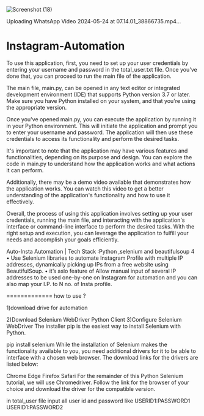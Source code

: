 
![Screenshot (18)](https://github.com/Ashwanigupta9125/Instagram-Automation/assets/68058110/4d5ab3cf-ee8b-4e6f-b959-826c86b2a253)


Uploading WhatsApp Video 2024-05-24 at 07.14.01_38866735.mp4…


# Instagram-Automation
To use this application, first, you need to set up your user credentials by entering your username and password
 in the total_user.txt file. Once you've done that, you can proceed to run the main file of the application.

The main file, main.py, can be opened in any text editor or integrated development environment (IDE) that
 supports Python version 3.7 or later. Make sure you have Python installed on your system, and that you're using 
the appropriate version.

Once you've opened main.py, you can execute the application by running it in your Python environment.
 This will initiate the application and prompt you to enter your username and password. 
The application will then use these credentials to access its functionality and perform the desired tasks.

It's important to note that the application may have various features and functionalities,
 depending on its purpose and design. You can explore the code in main.py to understand how 
the application works and what actions it can perform.

Additionally, there may be a demo video available that demonstrates how the application works. 
You can watch this video to get a better understanding of the application's functionality and how to use it effectively.

Overall, the process of using this application involves setting up your user credentials, 
running the main file, and interacting with the application's interface or command-line interface to perform the desired tasks.
 With the right setup and execution, you can leverage the application to fulfill your needs and accomplish your goals efficiently.


Auto-Insta Automation | Tech Stack :Python ,selenium and beautifulsoup 4
• Use Selenium libraries to automate Instagram Profile with multiple IP addresses, dynamically picking up IPs from a free website
using BeautifulSoup.
• it’s aslo feature of Allow manual input of several IP addresses to be used one-by-one on Instagram for automation and you can also map your I.P. to N no. of Insta profile.

=============
how to use ?

1)download drive for automation 


2)Download Selenium WebDriver Python Client
3)Configure Selenium WebDriver
The installer pip is the easiest way to install Selenium with Python.

pip install selenium
While the installation of Selenium makes the functionality available to you, you need additional drivers for it to be able to interface with a chosen web browser. The download links for the drivers are listed below:

Chrome
Edge
Firefox
Safari
For the remainder of this Python Selenium tutorial, we will use Chromedriver. Follow the link for the browser of your choice and download the driver for the compatible version.

in total_user file input all user id and password like 
USERID1:PASSWORD1
USERID1:PASSWORD2



